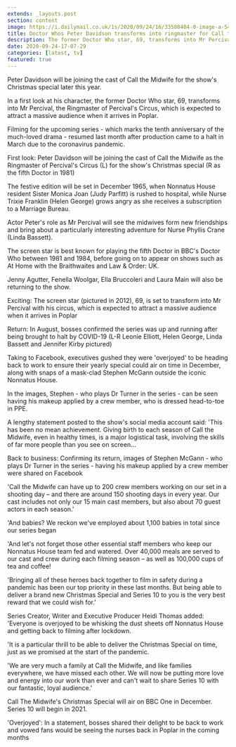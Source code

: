 ```yaml
---
extends: _layouts.post
section: content
image: https://i.dailymail.co.uk/1s/2020/09/24/16/33580404-0-image-a-54_1600961833793.jpg 
title: Doctor Whos Peter Davidson transforms into ringmaster for Call the Midwifes Christmas special 
description: The former Doctor Who star, 69, transforms into Mr Percival, the Ringmaster of Percivals Circus, which is expected to attract a massive audience when it arrives in Poplar for the shows Christmas special. 
date: 2020-09-24-17-07-29 
categories: [latest, tv] 
featured: true 
--- 
```

Peter Davidson will be joining the cast of Call the Midwife for the show's Christmas special later this year.

In a first look at his character, the former Doctor Who star, 69, transforms into Mr Percival, the Ringmaster of Percival's Circus, which is expected to attract a massive audience when it arrives in Poplar. 

Filming for the upcoming series - which marks the tenth anniversary of the much-loved drama - resumed last month after production came to a halt in March due to the coronavirus pandemic.

First look: Peter Davidson will be joining the cast of Call the Midwife as the Ringmaster of Percival's Circus (L) for the show's Christmas special (R as the fifth Doctor in 1981)

The festive edition will be set in December 1965, when Nonnatus House resident Sister Monica Joan (Judy Parfitt) is rushed to hospital, while Nurse Trixie Franklin (Helen George) grows angry as she receives a subscription to a Marriage Bureau. 

Actor Peter's role as Mr Percival will see the midwives form new friendships and bring about a particularly interesting adventure for Nurse Phyllis Crane (Linda Bassett). 

The screen star is best known for playing the fifth Doctor in BBC's Doctor Who between 1981 and 1984, before going on to appear on shows such as At Home with the Braithwaites and Law & Order: UK. 

Jenny Agutter, Fenella Woolgar, Ella Bruccoleri and Laura Main will also be returning to the show. 

Exciting: The screen star (pictured in 2012), 69, is set to transform into Mr Percival with his circus, which is expected to attract a massive audience when it arrives in Poplar 

Return: In August, bosses confirmed the series was up and running after being brought to halt by COVID-19 (L-R Leonie Elliott, Helen George, Linda Bassett and Jennifer Kirby pictured)

Taking to Facebook, executives gushed they were 'overjoyed' to be heading back to work to ensure their yearly special could air on time in December, along with snaps of a mask-clad Stephen McGann outside the iconic Nonnatus House. 

In the images, Stephen - who plays Dr Turner in the series - can be seen having his makeup applied by a crew member, who is dressed head-to-toe in PPE. 

A lengthy statement posted to the show's social media account said: 'This has been no mean achievement. Giving birth to each season of Call the Midwife, even in healthy times, is a major logistical task, involving the skills of far more people than you see on screen…

Back to business: Confirming its return, images of Stephen McGann - who plays Dr Turner in the series - having his makeup applied by a crew member were shared on Facebook

'Call the Midwife can have up to 200 crew members working on our set in a shooting day – and there are around 150 shooting days in every year. Our cast includes not only our 15 main cast members, but also about 70 guest actors in each season.'

'And babies? We reckon we've employed about 1,100 babies in total since our series began

'And let's not forget those other essential staff members who keep our Nonnatus House team fed and watered. Over 40,000 meals are served to our cast and crew during each filming season – as well as 100,000 cups of tea and coffee!

'Bringing all of these heroes back together to film in safety during a pandemic has been our top priority in these last months. But being able to deliver a brand new Christmas Special and Series 10 to you is the very best reward that we could wish for.' 

Series Creator, Writer and Executive Producer Heidi Thomas added: 'Everyone is overjoyed to be whisking the dust sheets off Nonnatus House and getting back to filming after lockdown. 

'It is a particular thrill to be able to deliver the Christmas Special on time, just as we promised at the start of the pandemic. 

'We are very much a family at Call the Midwife, and like families everywhere, we have missed each other. We will now be putting more love and energy into our work than ever and can't wait to share Series 10 with our fantastic, loyal audience.'

Call The Midwife's Christmas Special will air on BBC One in December. Series 10 will begin in 2021.



'Overjoyed': In a statement, bosses shared their delight to be back to work and vowed fans would be seeing the nurses back in Poplar in the coming months

